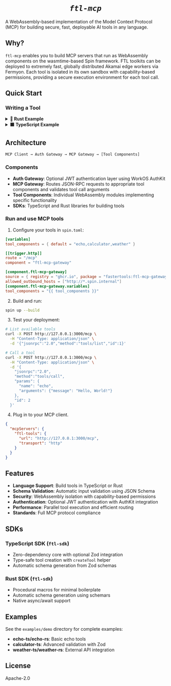 <div align="center">

# *`ftl-mcp`*

</div>

A WebAssembly-based implementation of the Model Context Protocol (MCP) for building secure, fast, deployable AI tools in any language.

## Why?

`ftl-mcp` enables you to build MCP servers that run as WebAssembly components on the wasmtime-based Spin framework. FTL toolkits can be deployed to extremely fast, globally distributed Akamai edge workers via Fermyon. Each tool is isolated in its own sandbox with capability-based permissions, providing a secure execution environment for each tool call.

## Quick Start

### Writing a Tool

<details>
<summary><strong>🦀 Rust Example</strong></summary>

```rust
use ftl_sdk::{tool, ToolResponse};
use serde::Deserialize;
use schemars::JsonSchema;

#[derive(Deserialize, JsonSchema)]
struct EchoInput {
    message: String
}

#[tool]
fn echo(input: EchoInput) -> ToolResponse {
    ToolResponse::text(format!("Echo: {}", input.message))
}
```
</details>

<details>
<summary><strong>🟦 TypeScript Example</strong></summary>

```typescript
import { createTool, ToolResponse } from 'ftl-sdk'
import { z } from 'zod'

const InputSchema = z.object({
  message: z.string().describe('The message to echo')
})

const handle = createTool<z.infer<typeof InputSchema>>({
  metadata: {
    name: 'echo',
    title: 'Echo Tool',
    description: 'Echoes back the input message',
    inputSchema: z.toJSONSchema(InputSchema)
  },
  handler: async (input) => {
    return ToolResponse.text(`Echo: ${input.message}`)
  }
})

addEventListener('fetch', (event: FetchEvent) => {
  event.respondWith(handle(event.request))
})
```
</details>

## Architecture

```
MCP Client → Auth Gateway → MCP Gateway → [Tool Components]
```

### Components

- **Auth Gateway**: Optional JWT authentication layer using WorkOS AuthKit
- **MCP Gateway**: Routes JSON-RPC requests to appropriate tool components and validates tool call arguments
- **Tool Components**: Individual WebAssembly modules implementing specific functionality
- **SDKs**: TypeScript and Rust libraries for building tools

### Run and use MCP tools

1. Configure your tools in `spin.toml`:
```toml
[variables]
tool_components = { default = "echo,calculator,weather" }

[[trigger.http]]
route = "/mcp"
component = "ftl-mcp-gateway"

[component.ftl-mcp-gateway]
source = { registry = "ghcr.io", package = "fastertools:ftl-mcp-gateway", version = "0.0.3" }
allowed_outbound_hosts = ["http://*.spin.internal"]
[component.ftl-mcp-gateway.variables]
tool_components = "{{ tool_components }}"
```

2. Build and run:
```bash
spin up --build
```

3. Test your deployment:
```bash
# List available tools
curl -X POST http://127.0.0.1:3000/mcp \
  -H "Content-Type: application/json" \
  -d '{"jsonrpc":"2.0","method":"tools/list","id":1}'

# Call a tool
curl -X POST http://127.0.0.1:3000/mcp \
  -H "Content-Type: application/json" \
  -d '{
    "jsonrpc":"2.0",
    "method":"tools/call",
    "params": {
      "name": "echo",
      "arguments": {"message": "Hello, World!"}
    },
    "id": 2
  }'
```

4. Plug in to your MCP client.
```json
{
  "mcpServers": {
    "ftl-tools": {
      "url": "http://127.0.0.1:3000/mcp",
      "transport": "http"
    }
  }
}
```

## Features

- **Language Support**: Build tools in TypeScript or Rust
- **Schema Validation**: Automatic input validation using JSON Schema
- **Security**: WebAssembly isolation with capability-based permissions
- **Authentication**: Optional JWT authentication with AuthKit integration
- **Performance**: Parallel tool execution and efficient routing
- **Standards**: Full MCP protocol compliance

## SDKs

### TypeScript SDK (`ftl-sdk`)
- Zero-dependency core with optional Zod integration
- Type-safe tool creation with `createTool` helper
- Automatic schema generation from Zod schemas

### Rust SDK (`ftl-sdk`)
- Procedural macros for minimal boilerplate
- Automatic schema generation using schemars
- Native async/await support

## Examples

See the `examples/demo` directory for complete examples:
- **echo-ts/echo-rs**: Basic echo tools
- **calculator-ts**: Advanced validation with Zod
- **weather-ts/weather-rs**: External API integration

## License

Apache-2.0